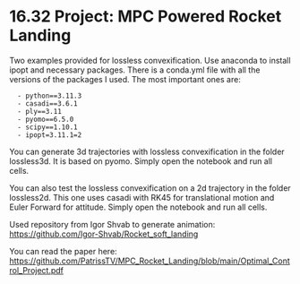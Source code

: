 # 16.32 Project: MPC Powered Rocket Landing

Two examples provided for lossless convexification. Use anaconda to install ipopt and necessary packages. There is a conda.yml file with all the versions of the packages I used. The most important ones are:

      - python==3.11.3
      - casadi==3.6.1
      - ply==3.11
      - pyomo==6.5.0
      - scipy==1.10.1
      - ipopt=3.11.1=2

You can generate 3d trajectories with lossless convexification in the folder lossless3d. It is based on pyomo. Simply open the notebook and run all cells.

You can also test the lossless convexification on a 2d trajectory in the folder lossless2d. This one uses casadi with RK45 for translational motion and Euler Forward for attitude. Simply open the notebook and run all cells.

Used repository from Igor Shvab to generate animation: https://github.com/Igor-Shvab/Rocket_soft_landing

You can read the paper here: https://github.com/PatrissTV/MPC_Rocket_Landing/blob/main/Optimal_Control_Project.pdf
